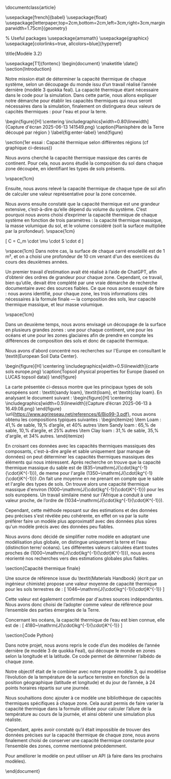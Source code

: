 \documentclass{article}

\usepackage[french]{babel}
\usepackage{float}
\usepackage[letterpaper,top=2cm,bottom=2cm,left=3cm,right=3cm,marginparwidth=1.75cm]{geometry}

% Useful packages
\usepackage{amsmath}
\usepackage{graphicx}
\usepackage[colorlinks=true, allcolors=blue]{hyperref}

\title{Modèle 3.2}

\usepackage[T1]{fontenc}
\begin{document}
\maketitle
\date{}
\section{Introduction}


Notre mission était de déterminer la capacité thermique de chaque système, selon un découpage du monde issu d’un travail réalisé l’année dernière (modèle 3 quokka feal). La capacité thermique étant nécessaire dans le code pour la simulation. Dans cette partie, nous allons expliquer notre démarche pour établir les capacités thermiques qui nous seront nécessaires dans la simulation, finalement on distinguera deux valeurs de capcités thermiques : pour l'eau et pour la terre.

\begin{figure}[H]
    \centering
    \includegraphics[width=0.80\linewidth]{Capture d'écran 2025-06-13 141549.png}
    \caption{Planisphère de la Terre découpé par région }
    \label{fig:enter-label}
\end{figure}



\section{1er essai : Capacité thermique selon différentes régions (cf graphique ci-dessus)}

Nous avons cherché la capacité thermique massique des carrés de continent. Pour cela, nous avons étudié la composition du sol dans chaque zone découpée, en identifiant les types de sols présents.

\vspace{1cm}

Ensuite, nous avons relevé la capacité thermique de chaque type de sol afin de calculer une valeur représentative pour la zone concernée.

Nous avons ensuite constaté que la capacité thermique est une grandeur extensive, c’est-à-dire qu’elle dépend du volume du système. C’est pourquoi nous avons choisi d’exprimer la capacité thermique de chaque système en fonction de trois paramètres : la capacité thermique massique, la masse volumique du sol, et le volume considéré (soit la surface multipliée par la profondeur).
\vspace{1cm}

\[ 
C = C_m \cdot \mu \cdot S \cdot d 
\]


\vspace{1cm}
Dans notre cas, la surface de chaque carré ensoleillé est de 1 m², et on a choisi une profondeur de 10 cm venant d'un des exercices du cours des deuxièmes années.

Un premier travail d’estimation avait été réalisé à l’aide de ChatGPT, afin d’obtenir des ordres de grandeur pour chaque zone. Cependant, ce travail, bien qu’utile, devait être complété par une vraie démarche de recherche documentaire avec des sources fiables. Ce que nous avons essayé de faire : nous avons identifié, pour chaque zone, les trois informations clés nécessaires à la formule finale — la composition des sols, leur capacité thermique massique, et leur masse volumique.

\vspace{1cm}

Dans un deuxième temps, nous avons envisagé un découpage de la surface en plusieurs grandes zones : une pour chaque continent, une pour les océans et une pour les zones glaciaires afin de prendre en compte les différences de composition des sols et donc de capacité thermique.

Nous avons d'abord concentré nos recherches sur l'Europe en consultant le \textit{European Soil Data Center}.


\begin{figure}[H]
    \centering
    \includegraphics[width=0.5\linewidth]{carte sols europe.png}
    \caption{Topsoil physical properties for Europe (based on LUCAS topsoil data)}
\end{figure}


La carte présentée ci-dessus montre que les principaux types de sols européens sont : \textit{sandy loam}, \textit{loam}, et \textit{clay loam}. En analysant le document suivant : 
\begin{figure}[H]
    \centering
    \includegraphics[width=0.5\linewidth]{Capture d’écran 2025-06-13 à 16.49.08.png}
\end{figure}
\url{https://www.agrireseau.net/references/6/Bio99-3.pdf}, nous avons obtenu les compositions typiques suivantes :
\begin{itemize}
    \item Loam : 41\,\% de sable, 19\,\% d’argile, et 40\% autres
    \item Sandy loam : 65\,\% de sable, 10\,\% d’argile, et 25\% autres
     \item Clay loam : 31\,\% de sable, 35\,\% d'argile, et 34\% autres.
\end{itemize}


En croisant ces données avec les capacités thermiques massiques des composants, c'est-à-dire argile et sable uniquement (par manque de données) on peut déterminer les capacités thermiques massiques des éléments qui nous intéressent. Après recherche on trouve que la capacité thermique massique du sable est de \(835~\mathrm{J{\cdot}kg^{-1}{\cdot}K^{-1}}\), de meme pour l'argile \(1350~\mathrm{J{\cdot}kg^{-1}{\cdot}K^{-1}}\) .On fait une moyenne en ne prenant en compte que le sable et l'argile des types de sols. On trouve alors une capacité thermique massique d'environ \(1000~\mathrm{J{\cdot}kg^{-1}{\cdot}K^{-1}}\) pour les sols européens. Un travail similaire mené sur l'Afrique a conduit à une valeur proche, de l’ordre de \(1034~\mathrm{J{\cdot}kg^{-1}{\cdot}K^{-1}}\).


Cependant, cette méthode reposant sur des estimations et des données peu précises s'est révélée peu cohérente, en effet on va par la suite préférer faire un modèle plus approximatif avec des données plus sûres qu'un modèle précis avec des données peu fiables.

Nous avons donc décidé de simplifier notre modèle en adoptant une modélisation plus globale, on distingue uniquement la terre et l'eau (distinction terre/ océans). Les différentes valeurs calculées étant toutes proches de \(1000~\mathrm{J{\cdot}kg^{-1}{\cdot}K^{-1}}\), nous avons réorienté nos recherches vers des estimations globales plus fiables.

\section{Capacité thermique finale}

Une source de référence issue du \textit{Materials Handbook} (écrit par un ingénieur chimiste) propose une valeur moyenne de capacité thermique pour les sols terrestres de :
\[
1046~\mathrm{J{\cdot}kg^{-1}{\cdot}K^{-1}}
\]

Cette valeur est également confirmée par d'autres sources indépendantes. Nous avons donc choisi de l’adopter comme valeur de référence pour l’ensemble des parties émergées de la Terre.

Concernant les océans, la capacité thermique de l’eau est bien connue, elle est de : \[
4180~\mathrm{J{\cdot}kg^{-1}{\cdot}K^{-1}}
\]

\section{Code Python}

Dans notre projet, nous avons repris le code d’un des modèles de l’année dernière (le modèle 3 de quokka Feal), qui découpe le monde en zones selon la longitude et la latitude. Ce code permet de déterminer l’albédo de chaque zone.

Notre objectif était de le combiner avec notre propre modèle 3, qui modélise l’évolution de la température de la surface terrestre en fonction de la position géographique (latitude et longitude) et du jour de l’année, à 24 points horaires répartis sur une journée.

Nous souhaitions donc ajouter à ce modèle une bibliothèque de capacités thermiques spécifiques à chaque zone. Cela aurait permis de faire varier la capacité thermique dans la formule utilisée pour calculer l’allure de la température au cours de la journée, et ainsi obtenir une simulation plus réaliste.

Cependant, après avoir constaté qu’il était impossible de trouver des données précises sur la capacité thermique de chaque zone, nous avons finalement choisi de conserver une capacité thermique constante pour l’ensemble des zones, comme mentionné précédemment.

Pour améliorer le modèle on peut utiliser un API (à faire dans les prochains modèles).

\end{document}
